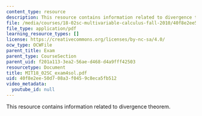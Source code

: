 ```yaml
---
content_type: resource
description: This resource contains information related to divergence theorem.
file: /media/courses/18-02sc-multivariable-calculus-fall-2010/40f8e2ee50d708a3f0459c8eca5fb512_MIT18_02SC_exam4sol.pdf
file_type: application/pdf
learning_resource_types: []
license: https://creativecommons.org/licenses/by-nc-sa/4.0/
ocw_type: OCWFile
parent_title: Exam
parent_type: CourseSection
parent_uid: f201a113-3ea2-56ae-d468-d4a9fff42503
resourcetype: Document
title: MIT18_02SC_exam4sol.pdf
uid: 40f8e2ee-50d7-08a3-f045-9c8eca5fb512
video_metadata:
  youtube_id: null
---
```

This resource contains information related to divergence theorem.